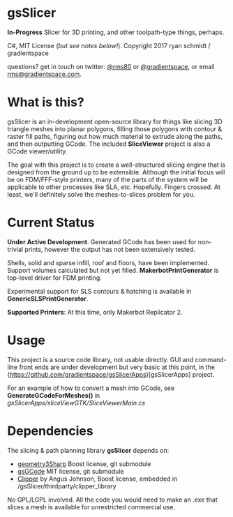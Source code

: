 # gsSlicer

**In-Progress** Slicer for 3D printing, and other toolpath-type things, perhaps.

C#, MIT License (*but see notes below!*). Copyright 2017 ryan schmidt / gradientspace

questions? get in touch on twitter: [@rms80](http://www.twitter.com/rms80) or [@gradientspace](http://www.twitter.com/gradientspace), 
or email [rms@gradientspace.com](mailto:rms@gradientspace.com?subject=gsSlicer).

# What is this?

gsSlicer is an in-development open-source library for things like slicing 3D triangle meshes into planar polygons, filling those polygons with contour & raster fill paths, figuring out how much material to extrude along the paths, and then outputting GCode. The included **SliceViewer** project is also a GCode viewer/utility.

The goal with this project is to create a well-structured slicing engine that is designed from the ground up to be extensible. Although the initial focus will be on FDM/FFF-style printers, many of the parts of the system will be applicable to other processes like SLA, etc. Hopefully. Fingers crossed. At least, we'll definitely solve the meshes-to-slices problem for you.

# Current Status

**Under Active Development**. Generated GCode has been used for non-trivial prints, however the output has not been extensively tested. 

Shells, solid and sparse infill, roof and floors, have been implemented. Support volumes calculated but not yet filled. **MakerbotPrintGenerator** is top-level driver for FDM printing.

Experimental support for SLS contours & hatching is available in **GenericSLSPrintGenerator**. 

**Supported Printers**: At this time, only Makerbot Replicator 2.


# Usage

This project is a source code library, not usable directly. GUI and command-line front ends are under development but very basic at this point, in the (https://github.com/gradientspace/gsSlicerApps)[gsSlicerApps] project.

For an example of how to convert a mesh into GCode, see **GenerateGCodeForMeshes()** in *gsSlicerApps/sliceViewGTK/SliceViewerMain.cs*


# Dependencies

The slicing & path planning library **gsSlicer** depends on:

* [geometry3Sharp](https://github.com/gradientspace/geometry3Sharp) Boost license, git submodule
* [gsGCode](https://github.com/gradientspace/gsGCode) MIT license, git submodule
* [Clipper](http://www.angusj.com/delphi/clipper.php) by Angus Johnson, Boost license, embedded in /gsSlicer/thirdparty/clipper_library

No GPL/LGPL involved. All the code you would need to make an .exe that slices a mesh is available for unrestricted commercial use.


